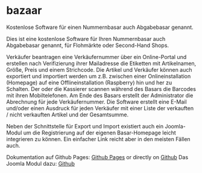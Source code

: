 # bazaar
 Kostenlose Software für einen Nummernbasar auch Abgabebasar genannt.

 Dies ist eine kostenlose Software für Ihren Nummernbasar auch Abgabebasar genannt, für Flohmärkte oder Second-Hand Shops.

Verkäufer beantragen eine Verkäufernummer über ein Online-Portal und erstellen nach Verifizierung ihrer Mailadresse die Etiketten mit Artikelnamen, Größe, Preis und einem Strichcode. Die Artikel und Verkäufer können auch exportiert und importiert werden um z.B. zwischen einer Onlineinstallation (Homepage) auf eine Offlineinstallation (Raspberry) hin und her zu Schalten. Der oder die Kassierer scannen während des Basars die Barcodes mit ihren Mobiltelefonen. Am Ende des Basars erstellt der Administrator die Abrechnung für jede Verkäufernummer. Die Software erstellt eine E-Mail und/oder einen Ausdruck für jeden Verkäufer mit einer Liste der verkauften / nicht verkauften Artikel und der Gesamtsumme.

Neben der Schnittstelle für Export und Import existiert auch ein Joomla-Modul um die Registrierung auf der eigenen Basar-Homepage leicht integrieren zu können. Ein einfacher Link reicht aber in den meisten Fällen auch.

Dokumentation auf Github Pages: [Github Pages](https://c3rebro.github.io/bazaar/) or directly on [Github](https://github.com/c3rebro/bazaar/) 
Das Joomla Modul dazu: [Github](https://github.com/c3rebro/mod_bazaar) 
